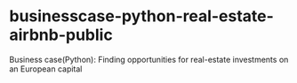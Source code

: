 # businesscase-python-real-estate-airbnb-public
Business case(Python): Finding opportunities for real-estate investments on an European capital
